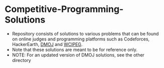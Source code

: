 # Competitive-Programming-Solutions
* Repository consists of solutions to various problems that can be found on online judges and programming platforms such as Codeforces, HackerEarth, [DMOJ](https://dmoj.ca/user) and [WCIPEG](https://wcipeg.com/user/eric574). 
* Note that these solutions are meant to be for reference only.
* NOTE: For an updated version of DMOJ solutions, see the other directory
